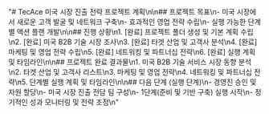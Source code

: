 "# TecAce 미국 시장 진출 전략 프로젝트 계획\n\n## 프로젝트 목표\n- 미국 시장에서 새로운 고객 발굴 및 네트워크 구축\n- 효과적인 영업 전략 수립\n- 실행 가능한 단계별 액션 플랜 개발\n\n## 진행 상황\n1. [완료] 프로젝트 폴더 생성 및 기본 계획 수립\n2. [완료] 미국 B2B 기술 시장 조사\n3. [완료] 타겟 산업 및 고객사 분석\n4. [완료] 마케팅 및 영업 전략 수립\n5. [완료] 네트워킹 및 파트너십 전략\n6. [완료] 실행 계획 및 타임라인\n\n## 프로젝트 완료 결과물\n1. 미국 B2B 기술 서비스 시장 동향 분석\n2. 타겟 산업 및 고객사 리스트\n3. 마케팅 및 영업 전략\n4. 네트워킹 및 파트너십 전략\n5. 단계별 실행 계획 및 타임라인\n\n## 다음 단계 (실행 단계)\n- 경영진 승인 및 자원 할당\n- 미국 시장 진출 전담 팀 구성\n- 1단계(준비 및 기반 구축) 실행 시작\n- 정기적인 성과 모니터링 및 전략 조정\n" 
